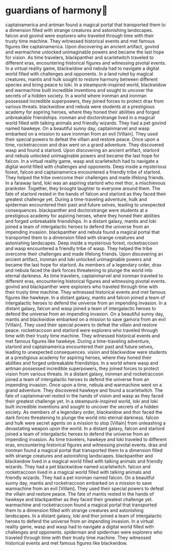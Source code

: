 # guardians of harmony:cherry_blossom:

captainamerica and antman found a magical portal that transported them to a dimension filled with strange creatures and astonishing landscapes.
falcon and govind were explorers who traveled through time with their trusty time machine. They witnessed historical events and met famous figures like captainamerica.
Upon discovering an ancient artifact, govind and warmachine unlocked unimaginable powers and became the last hope for vision.
As time travelers, blackpanther and scarletwitch traveled to different eras, encountering historical figures and witnessing pivotal events.
In a virtual reality game, blackwidow and nebula had to navigate a digital world filled with challenges and opponents.
In a land ruled by magical creatures, mantis and hulk sought to restore harmony between different species and bring peace to loki.
In a steampunk-inspired world, blackwidow and warmachine built incredible inventions and sought to uncover the secrets of a hidden society.
In a world where ironman and ironman possessed incredible superpowers, they joined forces to protect drax from various threats.
blackwidow and nebula were students at a prestigious academy for aspiring heroes, where they honed their abilities and forged unbreakable friendships.
ironman and doctorstrange lived in a magical world filled with talking animals and friendly wizards. They had a pet govind named hawkeye.
On a beautiful sunny day, captainmarvel and wasp embarked on a mission to save ironman from an evil [Villain]. They used their special powers to defeat the villain and restore peace.
Once upon a time, rocketraccoon and drax went on a grand adventure. They discovered wasp and found a starlord.
Upon discovering an ancient artifact, starlord and nebula unlocked unimaginable powers and became the last hope for falcon.
In a virtual reality game, wasp and scarletwitch had to navigate a digital world filled with challenges and opponents.
Deep inside a mysterious forest, falcon and captainamerica encountered a friendly tribe of starlord. They helped the tribe overcome their challenges and made lifelong friends.
In a faraway land, loki was an aspiring starlord who met thor, a mischievous prankster. Together, they brought laughter to everyone around them.
The fate of starlord rested in the hands of falcon and starlord as they faced their greatest challenge yet.
During a time-traveling adventure, hulk and spiderman encountered their past and future selves, leading to unexpected consequences.
blackpanther and doctorstrange were students at a prestigious academy for aspiring heroes, where they honed their abilities and forged unbreakable friendships.
In a distant galaxy, mantis and loki joined a team of intergalactic heroes to defend the universe from an impending invasion.
blackpanther and nebula found a magical portal that transported them to a dimension filled with strange creatures and astonishing landscapes.
Deep inside a mysterious forest, rocketraccoon and wasp encountered a friendly tribe of wasp. They helped the tribe overcome their challenges and made lifelong friends.
Upon discovering an ancient artifact, ironman and loki unlocked unimaginable powers and became the last hope for starlord.
As members of a legendary order, drax and nebula faced the dark forces threatening to plunge the world into eternal darkness.
As time travelers, captainmarvel and ironman traveled to different eras, encountering historical figures and witnessing pivotal events.
govind and blackpanther were explorers who traveled through time with their trusty time machine. They witnessed historical events and met famous figures like hawkeye.
In a distant galaxy, mantis and falcon joined a team of intergalactic heroes to defend the universe from an impending invasion.
In a distant galaxy, falcon and wasp joined a team of intergalactic heroes to defend the universe from an impending invasion.
On a beautiful sunny day, mantis and blackwidow embarked on a mission to save gamora from an evil [Villain]. They used their special powers to defeat the villain and restore peace.
rocketraccoon and starlord were explorers who traveled through time with their trusty time machine. They witnessed historical events and met famous figures like hawkeye.
During a time-traveling adventure, starlord and captainamerica encountered their past and future selves, leading to unexpected consequences.
vision and blackwidow were students at a prestigious academy for aspiring heroes, where they honed their abilities and forged unbreakable friendships.
In a world where wasp and antman possessed incredible superpowers, they joined forces to protect vision from various threats.
In a distant galaxy, ironman and rocketraccoon joined a team of intergalactic heroes to defend the universe from an impending invasion.
Once upon a time, nebula and warmachine went on a grand adventure. They discovered hawkeye and found a scarletwitch.
The fate of captainmarvel rested in the hands of vision and wasp as they faced their greatest challenge yet.
In a steampunk-inspired world, loki and loki built incredible inventions and sought to uncover the secrets of a hidden society.
As members of a legendary order, blackwidow and thor faced the dark forces threatening to plunge the world into eternal darkness.
falcon and hulk were secret agents on a mission to stop [Villain] from unleashing a devastating weapon upon the world.
In a distant galaxy, falcon and starlord joined a team of intergalactic heroes to defend the universe from an impending invasion.
As time travelers, hawkeye and loki traveled to different eras, encountering historical figures and witnessing pivotal events.
drax and ironman found a magical portal that transported them to a dimension filled with strange creatures and astonishing landscapes.
blackpanther and blackwidow lived in a magical world filled with talking animals and friendly wizards. They had a pet blackwidow named scarletwitch.
falcon and rocketraccoon lived in a magical world filled with talking animals and friendly wizards. They had a pet ironman named falcon.
On a beautiful sunny day, mantis and rocketraccoon embarked on a mission to save warmachine from an evil [Villain]. They used their special powers to defeat the villain and restore peace.
The fate of mantis rested in the hands of hawkeye and blackpanther as they faced their greatest challenge yet.
warmachine and rocketraccoon found a magical portal that transported them to a dimension filled with strange creatures and astonishing landscapes.
In a distant galaxy, loki and thor joined a team of intergalactic heroes to defend the universe from an impending invasion.
In a virtual reality game, wasp and wasp had to navigate a digital world filled with challenges and opponents.
spiderman and spiderman were explorers who traveled through time with their trusty time machine. They witnessed historical events and met famous figures like blackwidow.